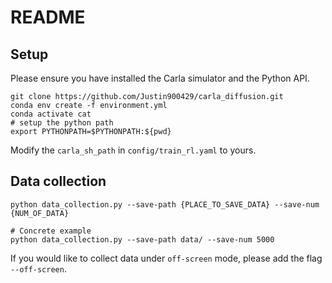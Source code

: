 # README

## Setup

Please ensure you have installed the Carla simulator and the Python API.

```shell
git clone https://github.com/Justin900429/carla_diffusion.git
conda env create -f environment.yml
conda activate cat
# setup the python path
export PYTHONPATH=$PYTHONPATH:${pwd}
```

Modify the `carla_sh_path` in `config/train_rl.yaml` to yours.

## Data collection

```shell
python data_collection.py --save-path {PLACE_TO_SAVE_DATA} --save-num {NUM_OF_DATA}

# Concrete example
python data_collection.py --save-path data/ --save-num 5000
```

If you would like to collect data under `off-screen` mode, please add the flag `--off-screen`.